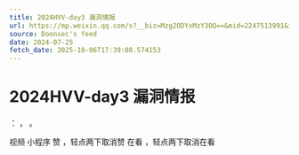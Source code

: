 ```yaml
---
title: 2024HVV-day3 漏洞情报
url: https://mp.weixin.qq.com/s?__biz=Mzg2ODYxMzY3OQ==&mid=2247513991&idx=2&sn=b32b56146b0049488d075fbce5d3c06f
source: Doonsec's feed
date: 2024-07-25
fetch_date: 2025-10-06T17:39:08.574153
---
```


# 2024HVV-day3 漏洞情报

：
，
。

视频
小程序
赞
，轻点两下取消赞
在看
，轻点两下取消在看